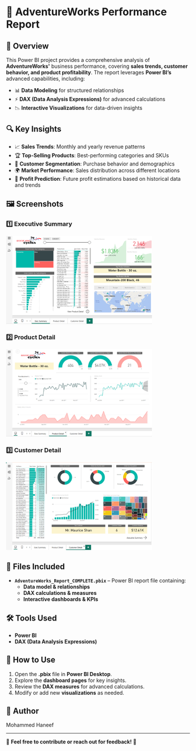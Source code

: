 # 🚴 AdventureWorks Performance Report  

## 📌 Overview  
This Power BI project provides a comprehensive analysis of **AdventureWorks'** business performance, covering **sales trends, customer behavior, and product profitability**. The report leverages **Power BI’s** advanced capabilities, including:  

- 📊 **Data Modeling** for structured relationships  
- ⚡ **DAX (Data Analysis Expressions)** for advanced calculations  
- 📉 **Interactive Visualizations** for data-driven insights  

## 🔍 Key Insights  
- 📈 **Sales Trends**: Monthly and yearly revenue patterns  
- 🏆 **Top-Selling Products**: Best-performing categories and SKUs  
- 👥 **Customer Segmentation**: Purchase behavior and demographics  
- 🌍 **Market Performance**: Sales distribution across different locations  
- 🔮 **Profit Prediction**: Future profit estimations based on historical data and trends

## 🖼 Screenshots  
### 1️⃣ Executive Summary  
<img src="Exec_Summary.png" alt="Executive Summary" width="400">

### 2️⃣ Product Detail
<img src="Product_Detail.png" alt="Product Detail" width="400">

### 3️⃣ Customer Detail
<img src="Customer_Detail.png" alt="Customer Detail" width="400"> 

## 📂 Files Included  
- **`AdventureWorks_Report_COMPLETE.pbix`** – Power BI report file containing:  
  - **Data model & relationships**  
  - **DAX calculations & measures**  
  - **Interactive dashboards & KPIs**  

## 🛠 Tools Used  
- **Power BI**  
- **DAX (Data Analysis Expressions)**  

## 🚀 How to Use  
1. Open the **.pbix** file in **Power BI Desktop**.  
2. Explore the **dashboard pages** for key insights.  
3. Review the **DAX measures** for advanced calculations.  
4. Modify or add new **visualizations** as needed.  

## 👤 Author  
Mohammed Haneef  

---  
🔗 **Feel free to contribute or reach out for feedback!** 🚀  
